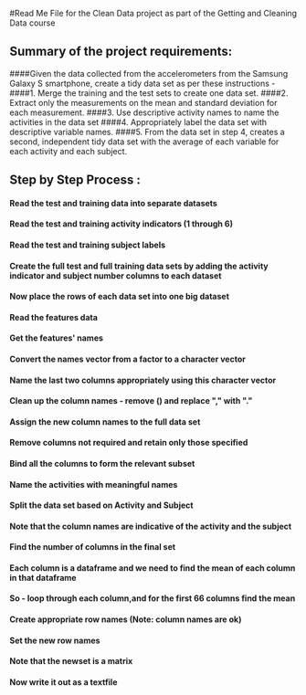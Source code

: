 #Read Me File for the Clean Data project as part of the Getting and Cleaning Data course
## Summary of the project requirements:
####Given the data collected from the accelerometers from the Samsung Galaxy S smartphone, create a tidy data set as per these instructions -  
####1. Merge the training and the test sets to create one data set.
####2. Extract only the measurements on the mean and standard deviation for each measurement. 
####3. Use descriptive activity names to name the activities in the data set
####4. Appropriately label the data set with descriptive variable names. 
####5. From the data set in step 4, creates a second, independent tidy data set with the average of each variable for each activity and each subject.
## Step by Step Process  :
#### Read the test and training data into separate datasets 
#### Read the test and training activity indicators (1 through 6)
#### Read the test and training subject labels
#### Create the full test and full training data sets by adding the activity indicator and subject number columns to each dataset
#### Now place the rows of each data set into one big dataset 
#### Read the features data
#### Get the features' names
#### Convert the names vector from a factor to a character vector
#### Name the last two columns appropriately using this character vector
#### Clean up the column names - remove () and replace "," with "."
#### Assign the new column names to the full data set
#### Remove columns not required and retain only those specified
#### Bind all the columns to form the relevant subset
#### Name the activities with meaningful names
#### Split the data set based on Activity and Subject
#### Note that the column names are indicative of the activity and the subject
#### Find the number of columns in the final set
#### Each column is a dataframe and we need to find the mean of each column in that dataframe
#### So - loop through each column,and for the first 66 columns find the mean
#### Create appropriate row names (Note: column names are ok)
#### Set the new row names
#### Note that the newset is a matrix 
#### Now write it out as a textfile
